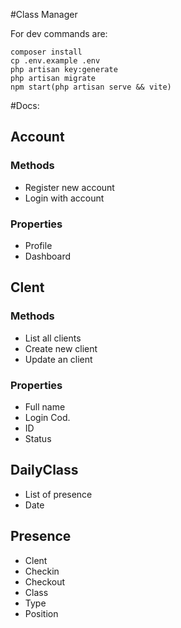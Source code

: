 #Class Manager

For dev commands are:
```
composer install
cp .env.example .env
php artisan key:generate
php artisan migrate
npm start(php artisan serve && vite)
```
#Docs:
## Account

### Methods
- Register new account
- Login with account
### Properties
- Profile
- Dashboard

## Clent
### Methods
- List all clients
- Create new client
- Update an client
### Properties
- Full name
- Login Cod.
- ID
- Status

## DailyClass
- List of presence
- Date

## Presence
- Clent
- Checkin
- Checkout
- Class
- Type
- Position
